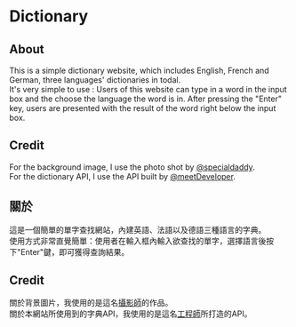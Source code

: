 # Dictionary

## About
This is a simple dictionary website, which includes English, French and German, three languages' dictionaries in todal.  
It's very simple to use : Users of this website can type in a word in the input box and the choose the language the word is in. After pressing the "Enter" key, users are presented with the result of the word right below the input box.

## Credit
For the background image, I use the photo shot by [@specialdaddy](https://unsplash.com/@thepootphotographer).  
For the dictionary API, I use the API built by [@meetDeveloper](https://github.com/meetDeveloper).

## 關於
這是一個簡單的單字查找網站，內建英語、法語以及德語三種語言的字典。  
使用方式非常直覺簡單：使用者在輸入框內輸入欲查找的單字，選擇語言後按下"Enter"鍵，即可獲得查詢結果。

## Credit
關於背景圖片，我使用的是這名[攝影師](https://unsplash.com/@thepootphotographer)的作品。  
關於本網站所使用到的字典API，我使用的是這名[工程師](https://github.com/meetDeveloper)所打造的API。
